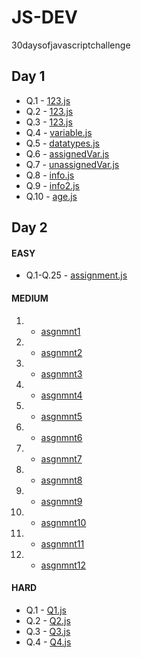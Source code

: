 # JS-DEV
 30daysofjavascriptchallenge
## Day 1

- Q.1 - [123.js](/day1/123.js)
- Q.2 - [123.js](/day1/123.js)
- Q.3 - [123.js](/day1/123.js)
- Q.4 - [variable.js](/day1/variable.js)
- Q.5 - [datatypes.js](/day1/datatypes.js)
- Q.6 - [assignedVar.js](/day1/assignedVar.js)
- Q.7 - [unassignedVar.js](/day1/unassignedVar.js)
- Q.8 - [info.js](/day1/info.js)
- Q.9 - [info2.js](/day1/info2.js)
- Q.10 - [age.js](/day1/age.js)

## Day 2

#### EASY

- Q.1-Q.25 - [assignment.js](/day2/easy/assignment.js)

#### MEDIUM

1. - [asgnmnt1](/day2/medium/asgnmnt1.js)
2. - [asgnmnt2](/day2/medium/asgnmnt2.js)
3. - [asgnmnt3](/day2/medium/asgnmnt3.js)
4. - [asgnmnt4](/day2/medium/asgnmnt4.js)
5. - [asgnmnt5](/day2/medium/asgnmnt5.js)
6. - [asgnmnt6](/day2/medium/asgnmnt6.js)
7. - [asgnmnt7](/day2/medium/asgnmnt7.js)
8. - [asgnmnt8](/day2/medium/asgnmnt8.js)
9. - [asgnmnt9](/day2/medium/asgnmnt9.js)
10. - [asgnmnt10](/day2/medium/asgnmnt10.js)
11. - [asgnmnt11](/day2/medium/asgnmnt11.js)
12. - [asgnmnt12](/day2/medium/asgnmnt12.js)

#### HARD

- Q.1 - [Q1.js](day2/hard/Q1.js)
- Q.2 - [Q2.js](day2/hard/Q2.js)
- Q.3 - [Q3.js](day2/hard/Q3.js)
- Q.4 - [Q4.js](day2/hard/Q4.js)
